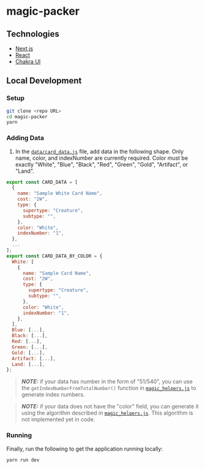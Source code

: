 # magic-packer

## Technologies

- [Next.js](https://nextjs.org/)
- [React](https://reactjs.org/)
- [Chakra UI](https://chakra-ui.com/)

## Local Development
### Setup
```sh
git clone <repo URL>
cd magic-packer
yarn
```

### Adding Data
1. In the [`data/card_data.js`](data/card_data.js) file, add data in the following shape. Only name, color, and indexNumber are currently required. Color must be exactly "White", "Blue", "Black", "Red", "Green", "Gold", "Artifact", or "Land".
```js
export const CARD_DATA = [
  {
    name: "Sample White Card Name",
    cost: "2W",
    type: {
      supertype: "Creature",
      subtype: "",
    },
    color: "White",
    indexNumber: "1",
  },
  ...
];
export const CARD_DATA_BY_COLOR = {
  White: [
    {
      name: "Sample Card Name",
      cost: "2W",
      type: {
        supertype: "Creature",
        subtype: "",
      },
      color: "White",
      indexNumber: "1",
    },
  ],
  Blue: [...],
  Black: [...],
  Red: [...],
  Green: [...],
  Gold: [...],
  Artifact: [...],
  Land: [...],
};
```
> **_NOTE:_** if your data has number in the form of "51/540", you can use the `getIndexNumberFromTotalNumber()` function in [`magic_helpers.js`](src/magic_helpers.js) to generate index numbers.

> **_NOTE:_** if your data does not have the "color" field, you can generate it using the algorithm described in [`magic_helpers.js`](src/magic_helpers.js). This algorithm is not implemented yet in code.

### Running
Finally, run the following to get the application running locally:
```sh
yarn run dev
```
